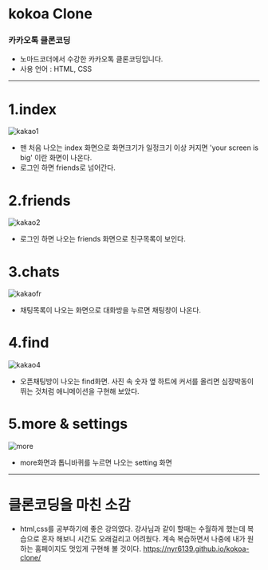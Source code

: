 # kokoa Clone

### 카카오톡 클론코딩

- 노마드코더에서 수강한 카카오톡 클론코딩입니다.
- 사용 언어 : HTML, CSS
___

# 1.index
![kakao1](https://user-images.githubusercontent.com/79892837/132155222-3bc1fa0d-676d-46b6-87ae-fdc7ce75456a.png)

- 맨 처음 나오는 index 화면으로 화면크기가 일정크기 이상 커지면 'your screen is big' 이란 화면이 나온다.
- 로그인 하면 friends로 넘어간다.

# 2.friends
![kakao2](https://user-images.githubusercontent.com/79892837/132155562-653d4fd3-697f-4819-87ea-cb143ea6850b.png)

- 로그인 하면 나오는 friends 화면으로 친구목록이 보인다.

# 3.chats
![kakaofr](https://user-images.githubusercontent.com/79892837/132156910-5ef8d4d0-7588-4763-8435-cd1dad9eabd7.png)

- 채팅목록이 나오는 화면으로 대화방을 누르면 채팅창이 나온다.

# 4.find
![kakao4](https://user-images.githubusercontent.com/79892837/132156093-951d179d-7bf0-4a65-9a34-27f677ff3005.png)

- 오픈채팅방이 나오는 find화면. 사진 속 숫자 옆 하트에 커서를 올리면 심장박동이 뛰는 것처럼 애니메이션을 구현해 보았다.

# 5.more & settings
![more](https://user-images.githubusercontent.com/79892837/132156738-95ce97a0-47dd-4426-8ccc-b512782f2cef.png)

- more화면과 톱니바퀴를 누르면 나오는 setting 화면
___
# 클론코딩을 마친 소감 
- html,css를 공부하기에 좋은 강의였다. 강사님과 같이 할때는 수월하게 했는데 복습으로 혼자 해보니 시간도 오래걸리고 어려웠다. 계속 복습하면서 나중에 내가 원하는 홈페이지도 멋있게 구현해 볼 것이다.
https://nyr6139.github.io/kokoa-clone/
